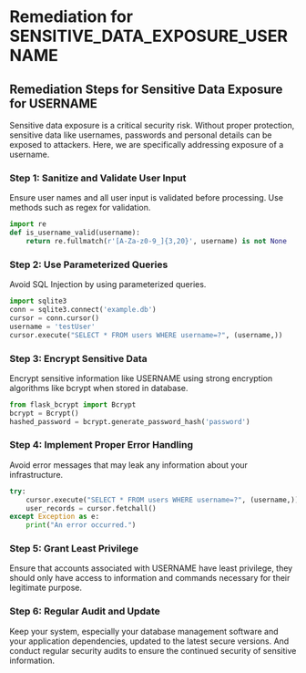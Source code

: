 # Remediation for SENSITIVE_DATA_EXPOSURE_USERNAME

## Remediation Steps for Sensitive Data Exposure for USERNAME 

Sensitive data exposure is a critical security risk. Without proper protection, sensitive data like usernames, passwords and personal details can be exposed to attackers. Here, we are specifically addressing exposure of a username.

### Step 1: Sanitize and Validate User Input
Ensure user names and all user input is validated before processing. Use methods such as regex for validation.
```python
import re
def is_username_valid(username):
    return re.fullmatch(r'[A-Za-z0-9_]{3,20}', username) is not None
```
### Step 2: Use Parameterized Queries
Avoid SQL Injection by using parameterized queries. 
```python
import sqlite3
conn = sqlite3.connect('example.db')
cursor = conn.cursor()
username = 'testUser' 
cursor.execute("SELECT * FROM users WHERE username=?", (username,))
```
### Step 3: Encrypt Sensitive Data
Encrypt sensitive information like USERNAME using strong encryption algorithms like bcrypt when stored in database. 
```python
from flask_bcrypt import Bcrypt
bcrypt = Bcrypt()
hashed_password = bcrypt.generate_password_hash('password')
```
### Step 4: Implement Proper Error Handling
Avoid error messages that may leak any information about your infrastructure.
```python
try:
    cursor.execute("SELECT * FROM users WHERE username=?", (username,))
    user_records = cursor.fetchall()
except Exception as e:
    print("An error occurred.")
```
### Step 5: Grant Least Privilege
Ensure that accounts associated with USERNAME have least privilege, they should only have access to information and commands necessary for their legitimate purpose.

### Step 6: Regular Audit and Update
Keep your system, especially your database management software and your application dependencies, updated to the latest secure versions. And conduct regular security audits to ensure the continued security of sensitive information.